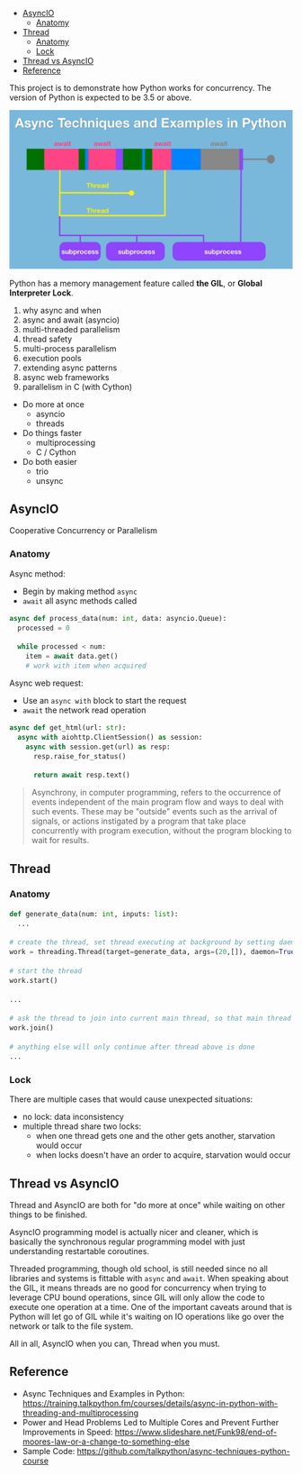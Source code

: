 
- [AsyncIO](#asyncio)
  - [Anatomy](#anatomy)
- [Thread](#thread)
  - [Anatomy](#anatomy-1)
  - [Lock](#lock)
- [Thread vs AsyncIO](#thread-vs-asyncio)
- [Reference](#reference)

This project is to demonstrate how Python works for concurrency. The version of Python is expected to be 3.5 or above.

![overview](overview.png)

Python has a memory management feature called __the GIL__, or __Global Interpreter Lock__.


1. why async and when
2. async and await (asyncio)
3. multi-threaded parallelism
4. thread safety
5. multi-process parallelism
6. execution pools
7. extending async patterns
8. async web frameworks
9. parallelism in C (with Cython)


- Do more at once
  - asyncio
  - threads
- Do things faster
  - multiprocessing
  - C / Cython
- Do both easier
  - trio
  - unsync


## AsyncIO
Cooperative Concurrency or Parallelism

### Anatomy
Async method:
- Begin by making method `async`
- `await` all async methods called

```py
async def process_data(num: int, data: asyncio.Queue):
  processed = 0

  while processed < num:
    item = await data.get()
    # work with item when acquired
```

Async web request:
- Use an `async with` block to start the request
- `await` the network read operation

```py
async def get_html(url: str):
  async with aiohttp.ClientSession() as session:
    async with session.get(url) as resp:
      resp.raise_for_status()

      return await resp.text()
```


> Asynchrony,  in computer programming, refers to the occurrence of events independent of the main program flow and ways to deal with such events.
> These may be "outside" events such as the arrival of signals, or actions instigated by a program that take place concurrently with program execution, without the program blocking to wait for results.


## Thread

### Anatomy

```py
def generate_data(num: int, inputs: list):
  ...

# create the thread, set thread executing at background by setting daemon to True
work = threading.Thread(target=generate_data, args=(20,[]), daemon=True)

# start the thread
work.start()

...

# ask the thread to join into current main thread, so that main thread will wait until the tread is finished
work.join()

# anything else will only continue after thread above is done
...

```

### Lock
There are multiple cases that would cause unexpected situations:
- no lock: data inconsistency
- multiple thread share two locks:
  - when one thread gets one and the other gets another, starvation would occur
  - when locks doesn't have an order to acquire, starvation would occur



## Thread vs AsyncIO
Thread and AsyncIO are both for "do more at once" while waiting on other things to be finished.

AsyncIO programming model is actually nicer and cleaner, which is basically the synchronous regular programming model with just understanding restartable coroutines.

Threaded programming, though old school, is still needed since no all libraries and systems is fittable with `async` and `await`. When speaking about the GIL, it means threads are no good for concurrency when trying to leverage CPU bound operations, since GIL will only allow the code to execute one operation at a time. One of the important caveats around that is Python will let go of GIL while it's waiting on IO operations like go over the network or talk to the file system.

All in all, AsyncIO when you can, Thread when you must.



## Reference
- Async Techniques and Examples in Python: https://training.talkpython.fm/courses/details/async-in-python-with-threading-and-multiprocessing
- Power and Head Problems Led to Multiple Cores and Prevent Further Improvements in Speed: https://www.slideshare.net/Funk98/end-of-moores-law-or-a-change-to-something-else
- Sample Code: https://github.com/talkpython/async-techniques-python-course

